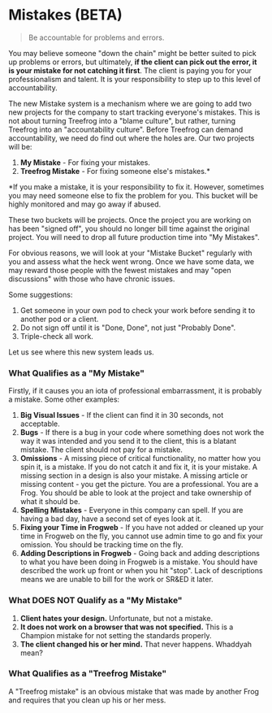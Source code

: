 # Mistakes (BETA)

> Be accountable for problems and errors.

You may believe someone "down the chain" might be better suited to pick up problems or errors, but ultimately, **if the client can pick out the error, it is your mistake for not catching it first**. The client is paying you for your professionalism and talent. It is your responsibility to step up to this level of accountability.

The new Mistake system is a mechanism where we are going to add two new projects for the company to start tracking everyone's mistakes. This is not about turning Treefrog into a "blame culture", but rather, turning Treefrog into an "accountability culture". Before Treefrog can demand accountability, we need do find out where the holes are. Our two projects will be:

1. **My Mistake** - For fixing your mistakes.
2. **Treefrog Mistake** - For fixing someone else's mistakes.*

*If you make a mistake, it is your responsibility to fix it. However, sometimes you may need someone else to fix the problem for you. This bucket will be highly monitored and may go away if abused.

These two buckets will be projects. Once the project you are working on has been "signed off", you should no longer bill time against the original project. You will need to drop all future production time into "My Mistakes".

For obvious reasons, we will look at your "Mistake Bucket" regularly with you and assess what the heck went wrong. Once we have some data, we may reward those people with the fewest mistakes and may "open discussions" with those who have chronic issues.

Some suggestions:

1. Get someone in your own pod to check your work before sending it to another pod or a client.
2. Do not sign off until it is "Done, Done", not just "Probably Done".
3. Triple-check all work.

Let us see where this new system leads us.

### What Qualifies as a "My Mistake"

Firstly, if it causes you an iota of professional embarrassment, it is probably a mistake. Some other examples:

1. **Big Visual Issues** - If the client can find it in 30 seconds, not acceptable.
2. **Bugs** - If there is a bug in your code where something does not work the way it was intended and you send it to the client, this is a blatant mistake. The client should not pay for a mistake.
3. **Omissions** - A missing piece of critical functionality, no matter how you spin it, is a mistake. If you do not catch it and fix it, it is your mistake. A missing section in a design is also your mistake. A missing article or missing content - you get the picture. You are a professional. You are a Frog. You should be able to look at the project and take ownership of what it should be.
4. **Spelling Mistakes** - Everyone in this company can spell. If you are having a bad day, have a second set of eyes look at it.
5. **Fixing your Time in Frogweb** - If you have not added or cleaned up your time in Frogweb on the fly, you cannot use admin time to go and fix your omission. You should be tracking time on the fly.
6. **Adding Descriptions in Frogweb** - Going back and adding descriptions to what you have been doing in Frogweb is a mistake. You should have described the work up front or when you hit "stop". Lack of descriptions means we are unable to bill for the work or SR&ED it later.

### What DOES NOT Qualify as a "My Mistake"

1. **Client hates your design.** Unfortunate, but not a mistake.
2. **It does not work on a browser that was not specified.** This is a Champion mistake for not setting the standards properly.
3. **The client changed his or her mind.** That never happens. Whaddyah mean?

### What Qualifies as a "Treefrog Mistake"

A "Treefrog mistake" is an obvious mistake that was made by another Frog and requires that you clean up his or her mess.
